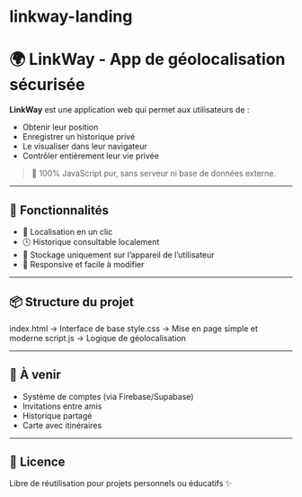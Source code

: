 # linkway-landing

# 🌍 LinkWay - App de géolocalisation sécurisée

**LinkWay** est une application web qui permet aux utilisateurs de :
- Obtenir leur position
- Enregistrer un historique privé
- Le visualiser dans leur navigateur
- Contrôler entièrement leur vie privée

> 📍 100% JavaScript pur, sans serveur ni base de données externe.

---

## 🚀 Fonctionnalités

- 📍 Localisation en un clic
- 🕓 Historique consultable localement
- 🔐 Stockage uniquement sur l’appareil de l’utilisateur
- 📱 Responsive et facile à modifier

---

## 📦 Structure du projet

index.html → Interface de base style.css → Mise en page simple et moderne script.js → Logique de géolocalisation


---

## 🔧 À venir

- Système de comptes (via Firebase/Supabase)
- Invitations entre amis
- Historique partagé
- Carte avec itinéraires

---

## 📄 Licence

Libre de réutilisation pour projets personnels ou éducatifs ✨

